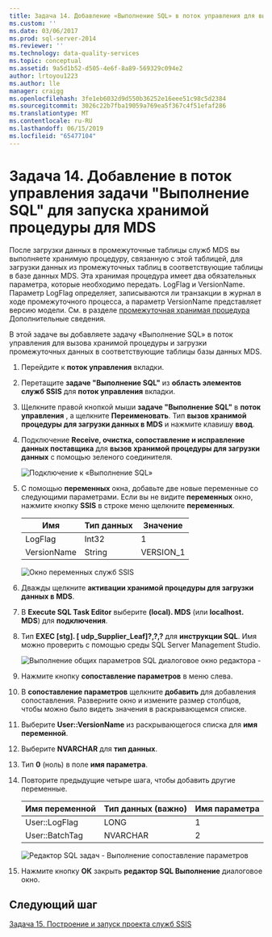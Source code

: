 ```yaml
---
title: Задача 14. Добавление «Выполнение SQL» в поток управления для выполнения хранимых процедур для MDS | Документация Майкрософт
ms.custom: ''
ms.date: 03/06/2017
ms.prod: sql-server-2014
ms.reviewer: ''
ms.technology: data-quality-services
ms.topic: conceptual
ms.assetid: 9a5d1b52-d505-4e6f-8a89-569329c094e2
author: lrtoyou1223
ms.author: lle
manager: craigg
ms.openlocfilehash: 3fe1eb6032d9d550b36252e16eee51c98c5d2384
ms.sourcegitcommit: 3026c22b7fba19059a769ea5f367c4f51efaf286
ms.translationtype: MT
ms.contentlocale: ru-RU
ms.lasthandoff: 06/15/2019
ms.locfileid: "65477104"
---
```

# <a name="task-14-adding-execute-sql-task-to-control-flow-to-run-the-stored-procedure-for-mds"></a>Задача 14. Добавление в поток управления задачи "Выполнение SQL" для запуска хранимой процедуры для MDS
  После загрузки данных в промежуточные таблицы служб MDS вы выполняете хранимую процедуру, связанную с этой таблицей, для загрузки данных из промежуточных таблиц в соответствующие таблицы в базе данных MDS. Эта хранимая процедура имеет два обязательных параметра, которые необходимо передать. LogFlag и VersionName. Параметр LogFlag определяет, записываются ли транзакции в журнал в ходе промежуточного процесса, а параметр VersionName представляет версию модели. См. в разделе [промежуточная хранимая процедура](https://msdn.microsoft.com/library/hh231028.aspx) Дополнительные сведения.  
  
 В этой задаче вы добавляете задачу «Выполнение SQL» в поток управления для вызова хранимой процедуры и загрузки промежуточных данных в соответствующие таблицы базы данных MDS.  
  
1.  Перейдите к **поток управления** вкладки.  
  
2.  Перетащите **задаче "Выполнение SQL"** из **область элементов служб SSIS** для **поток управления** вкладки.  
  
3.  Щелкните правой кнопкой мыши **задаче "Выполнение SQL"** в **поток управления** , а щелкните **Переименовать**. Тип **вызов хранимой процедуры для загрузки данных в MDS** и нажмите клавишу **ввод**.  
  
4.  Подключение **Receive, очистка, сопоставление и исправление данных поставщика** для **вызов хранимой процедуры для загрузки данных** с помощью зеленого соединителя.  
  
     ![Подключение к «Выполнение SQL»](../../2014/tutorials/media/et-addingesqltasktocftorunthespformds-01.jpg "подключиться к «Выполнение SQL»")  
  
5.  С помощью **переменных** окна, добавьте две новые переменные со следующими параметрами. Если вы не видите **переменных** окно, нажмите кнопку **SSIS** в строке меню щелкните **переменных**.  
  
    |Имя|Тип данных|Значение|  
    |----------|---------------|-----------|  
    |LogFlag|Int32|1|  
    |VersionName|String|VERSION_1|  
  
     ![Окно переменных служб SSIS](../../2014/tutorials/media/et-addingesqltasktocftorunthespformds-02.jpg "окно переменных служб SSIS")  
  
6.  Дважды щелкните **активации хранимой процедуры для загрузки данных в MDS**.  
  
7.  В **Execute SQL Task Editor** выберите **(local). MDS** (или **localhost. MDS**) для **подключения**.  
  
8.  Тип **EXEC [stg]. [ udp_Supplier_Leaf]?,?,?** для **инструкции SQL**. Имя можно проверить с помощью среды SQL Server Management Studio.  
  
     ![Выполнение общих параметров SQL диалоговое окно редактора -](../../2014/tutorials/media/et-addingesqltasktocftorunthespformds-03.jpg "выполнить SQL диалоговое окно редактора - Общие параметры")  
  
9. Нажмите кнопку **сопоставление параметров** в меню слева.  
  
10. В **сопоставление параметров** щелкните **добавить** для добавления сопоставления. Разверните окно и измените размер столбцов, чтобы можно было видеть значения в раскрывающемся списке.  
  
11. Выберите **User::VersionName** из раскрывающегося списка для **имя переменной**.  
  
12. Выберите **NVARCHAR** для **тип данных**.  
  
13. Тип **0** (ноль) в поле **имя параметра**.  
  
14. Повторите предыдущие четыре шага, чтобы добавить другие переменные.  
  
    |Имя переменной|Тип данных (важно)|Имя параметра|  
    |-------------------|-----------------------------|--------------------|  
    |User::LogFlag|LONG|1|  
    |User::BatchTag|NVARCHAR|2|  
  
     ![Редактор SQL задач - Выполнение сопоставление параметров](../../2014/tutorials/media/et-addingesqltasktocftorunthespformds-04.jpg "SQL редактор задач - Выполнение сопоставление параметров")  
  
15. Нажмите кнопку **ОК** закрыть **редактор SQL Выполнение** диалоговое окно.  
  
## <a name="next-step"></a>Следующий шаг  
 [Задача 15. Построение и запуск проекта служб SSIS](../../2014/tutorials/task-15-building-and-running-the-ssis-project.md)  
  
  
